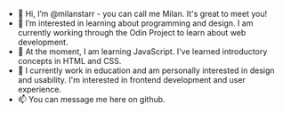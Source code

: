 - 👋 Hi, I’m @milanstarr - you can call me Milan. It's great to meet you!
- 👀 I’m interested in learning about programming and design. I am currently working through the Odin Project to learn about web development. 
- 🌱 At the moment, I am learning JavaScript. I've learned introductory concepts in HTML and CSS. 
- 💞 I currently work in education and am personally interested in design and usability. I'm interested in frontend development and user experience. 
- 📫 You can message me here on github. 

<!---
milanstarr/milanstarr is a ✨ special ✨ repository because its `README.md` (this file) appears on your GitHub profile.
You can click the Preview link to take a look at your changes.
--->

